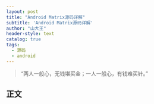 ```yaml
---
layout: post
title: "Android Matrix源码详解"
subtitle: 'Android Matrix源码详解'
author: "山大王"
header-style: text
catalog: true
tags:
  - 源码
  - android
---
```

> “两人一般心，无钱堪买金；一人一般心，有钱难买针。”

## 正文
